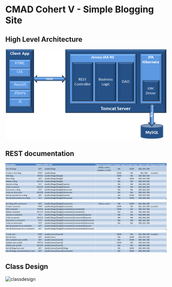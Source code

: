 # CMAD Cohert V - Simple Blogging Site

## High Level Architecture
![architecture](docs/images/architecture.png)

## REST documentation
![rest](docs/images/rest_documentation.png)

## Class Design
![classdesign](docs/images/class_design.png)
